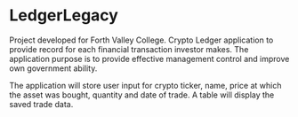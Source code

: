 # LedgerLegacy
Project developed for Forth Valley College.
Crypto Ledger application to provide record for each financial transaction investor makes.
The application purpose is to provide effective management control and improve own government ability.

The application will store user input for crypto ticker, name, price at which the asset was bought, quantity and date of trade.
A table will display the saved trade data. 
